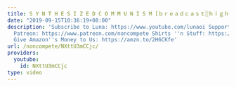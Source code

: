 ```yaml
---
title: S Y N T H E S I Z E D C O M M U N I S M [ｂｒｅａｄｃａｓｔ░ｈｉｇｈｌｉｇｈｔｓ]
date: "2019-09-15T10:36:19+08:00"
description: 'Subscribe to Luna: https://www.youtube.com/lunaoi Support Non-Compete:
  Patreon: https://www.patreon.com/noncompete Shirts ''n Stuff: https://www.non-compete.com/shop/
  Give Amazon''s Money to Us: https://amzn.to/2H6CKfe'
url: /noncompete/NXttU3mCCjc/
providers:
  youtube:
    id: NXttU3mCCjc
type: video
---
```

